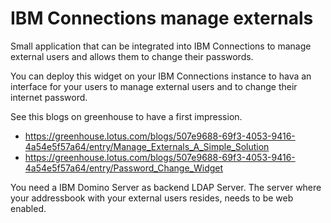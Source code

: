 # IBM Connections manage externals
Small application that can be integrated into IBM Connections to manage external users and allows them to change their passwords.

You can deploy this widget on your IBM Connections instance to hava an interface for your users to manage external users and to change their internet password.

See this blogs on greenhouse to have a first impression.
* https://greenhouse.lotus.com/blogs/507e9688-69f3-4053-9416-4a54e5f57a64/entry/Manage_Externals_A_Simple_Solution
* https://greenhouse.lotus.com/blogs/507e9688-69f3-4053-9416-4a54e5f57a64/entry/Password_Change_Widget

You need a IBM Domino Server as backend LDAP Server. The server where your addressbook with your external users resides, needs to be web enabled.
